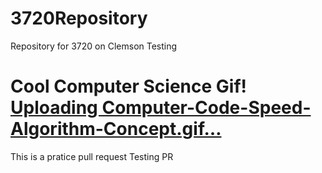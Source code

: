 # 3720Repository
Repository for 3720 on Clemson
Testing


Cool Computer Science Gif!
[Uploading Computer-Code-Speed-Algorithm-Concept.gif…]()
=======
This is a pratice pull request
Testing PR
